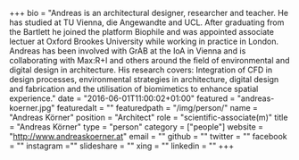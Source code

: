+++
bio = "Andreas is an architectural designer, researcher and teacher. He has studied at TU Vienna, die Angewandte and UCL. After graduating  from the Bartlett he joined the platform Biophile and was appointed associate lectuer at Oxford Brookes University while working in practice in London. Andreas has been involved with GrAB at the IoA in Vienna and is collaborating with Max:R+I and others around the field of environmental and digital design in architecture. His research covers: Integration of CFD in design processes, environmental strategies in architecture, digital design and fabrication and the utilisation of biomimetics to enhance spatial experience."
date = "2016-06-01T11:00:02+01:00"
featured = "andreas-koerner.jpg"
featuredalt = ""
featuredpath = "/img/person/"
name = "Andreas Körner"
position = "Architect"
role = "scientific-associate(m)"
title = "Andreas Körner"
type = "person"
category = ["people"]
website = "http://www.andreaskoerner.at"
email = ""
github = ""
twitter = ""
facebook = ""
instagram =""
slideshare = ""
xing = ""
linkedin = ""
+++
